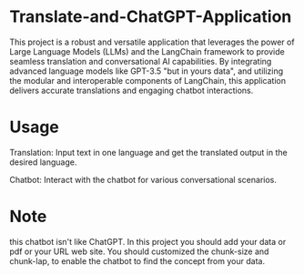 # Translate-and-ChatGPT-Application
This project is a robust and versatile application that leverages the power of Large Language Models (LLMs) and the LangChain framework to provide seamless translation and conversational AI capabilities. By integrating advanced language models like GPT-3.5 "but in yours data", and utilizing the modular and interoperable components of LangChain, this application delivers accurate translations and engaging chatbot interactions.

# Usage
Translation: Input text in one language and get the translated output in the desired language.

Chatbot: Interact with the chatbot for various conversational scenarios.

# Note
this chatbot isn't like ChatGPT. 
In this project you should add your data or pdf or your URL web site.
You should customized the chunk-size and chunk-lap, to enable the chatbot to find the concept from your data.
